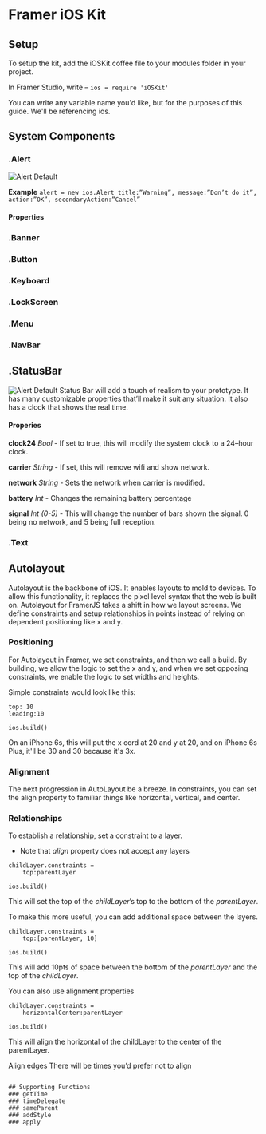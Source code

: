 # Framer iOS Kit

## Setup
To setup the kit, add the iOSKit.coffee file to your modules folder in your project. 

In Framer Studio, write – 
```ios = require 'iOSKit' ```

You can write any variable name you'd like, but for the purposes of this guide. We'll be referencing ios. 

## System Components

### .Alert 
![Alert Default](https://dl.dropboxusercontent.com/u/143270556/Screenshot%202016-03-04%2014.26.26.png)

**Example**
```alert = new ios.Alert title:”Warning”, message:”Don’t do it”, action:”OK”, secondaryAction:”Cancel”```

#### Properties

 
### .Banner

### .Button

### .Keyboard

### .LockScreen

### .Menu

### .NavBar

## .StatusBar
![Alert Default](https://dl.dropboxusercontent.com/u/143270556/Screenshot%202016-03-09%2015.34.00.png)
Status Bar will add a touch of realism to your prototype. It has  many customizable properties that’ll make it suit any situation. It also has a clock that shows the real time. 

#### Properies
**clock24** *Bool* - If set to true, this will modify the system clock to a 24–hour clock. 

**carrier** *String* - If set, this will remove wifi and show network. 

**network** *String* - Sets the network when carrier is modified. 

**battery** *Int* - Changes the remaining battery percentage

**signal**  *Int (0-5)* - This will change the number of bars shown  the signal. 0 being no network, and 5 being full reception.  
  
### .Text

## Autolayout 
Autolayout is the backbone of iOS. It enables layouts to mold to devices. To allow this functionality, it replaces the pixel level syntax that the web is built on. Autolayout for FramerJS takes a shift in how we layout screens. We define constraints and setup relationships in points instead of relying on dependent positioning like x and y.

### Positioning

For Autolayout in Framer, we set constraints, and then we call a build. By building, we allow the logic to set the x and y, and when we set opposing constraints, we enable the logic to set widths and heights.

Simple constraints would look like this: 

```layer.constraints =
top: 10
leading:10

ios.build()
```

On an iPhone 6s, this will put the x cord at 20 and y at 20, and on iPhone 6s Plus, it'll be 30 and 30 because it's 3x. 

### Alignment
The next progression in AutoLayout be a breeze. In constraints, you can set the align property to familiar things like horizontal, vertical, and center.

### Relationships
To establish a relationship, set a constraint to a layer. 
* Note that *align* property does not accept any layers

```
childLayer.constraints = 
	top:parentLayer
	
ios.build()	
```

This will set the top of the *childLayer*’s top to the bottom of the *parentLayer*.

To make this more useful, you can add additional space between the layers.

```
childLayer.constraints = 
	top:[parentLayer, 10]
	
ios.build()	

```

This will add 10pts of space between the bottom of the *parentLayer* and the top of the *childLayer*.

You can also use alignment properties

``` 
childLayer.constraints = 
	horizontalCenter:parentLayer

ios.build()
```

This will align the horizontal of the childLayer to the center of the parentLayer. 

Align edges
There will be times you’d prefer not to align 
```

## Supporting Functions
### getTime
### timeDelegate
### sameParent
### addStyle
### apply
